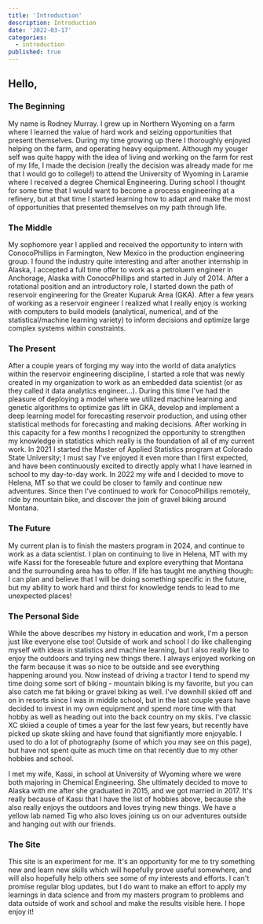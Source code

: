 ```yaml
---
title: 'Introduction'
description: Introduction
date: '2022-03-17'
categories:
  - introduction
published: true
---
```


## Hello,

### The Beginning

My name is Rodney Murray. I grew up in Northern Wyoming on a farm where I learned the value of hard work and seizing opportunities that present themselves. During my time growing up there I thoroughly enjoyed helping on the farm, and operating heavy equipment. Although my youger self was quite happy with the idea of living and working on the farm for rest of my life, I made the decision (really the decision was already made for me that I would go to college!) to attend the University of Wyoming in Laramie where I received a degree Chemical Engineering. During school I thought for some time that I would want to become a process engineering at a refinery, but at that time I started learning how to adapt and make the most of opportunities that presented themselves on my path through life.

### The Middle

My sophomore year I applied and received the opportunity to intern with ConocoPhillips in Farmington, New Mexico in the production engineering group. I found the industry quite interesting and after another internship in Alaska, I accepted a full time offer to work as a petroluem engineer in Anchorage, Alaska with ConocoPhillips and started in July of 2014. After a rotational position and an introductory role, I started down the path of reservoir engineering for the Greater Kuparuk Area (GKA). After a few years of working as a reservoir engineer I realized what I really enjoy is working with computers to build models (analytical, numerical, and of the statistical/machine learning variety) to inform decisions and optimize large complex systems within constraints.

### The Present

After a couple years of forging my way into the world of data analytics within the reservoir engineering discipline, I started a role that was newly created in my organization to work as an embedded data scientist (or as they called it data analytics engineer...). During this time I've had the pleasure of deploying a model where we utilized machine learning and genetic algorithms to optimize gas lift in GKA, develop and implement a deep learning model for forecasting reservoir production, and using other statistical methods for forecasting and making decisions. After working in this capacity for a few months I recognized the opportunity to strengthen my knowledge in statistics which really is the foundation of all of my current work. In 2021 I started the Master of Applied Statistics program at Colorado State University; I must say I've enjoyed it even more than I first expected, and have been continuously excited to directly apply what I have learned in school to my day-to-day work. In 2022 my wife and I decided to move to Helena, MT so that we could be closer to family and continue new adventures. Since then I've continued to work for ConocoPhillips remotely, ride by mountain bike, and discover the join of gravel biking around Montana.

### The Future

My current plan is to finish the masters program in 2024, and continue to work as a data scientist. I plan on continuing to live in Helena, MT with my wife Kassi for the foreseable future and explore everything that Montana and the surrounding area has to offer. If life has taught me anything though: I can plan and believe that I will be doing something specific in the future, but my ability to work hard and thirst for knowledge tends to lead to me unexpected places!

### The Personal Side

While the above describes my history in education and work, I'm a person just like everyone else too! Outside of work and school I do like challenging myself with ideas in statistics and machine learning, but I also really like to enjoy the outdoors and trying new things there. I always enjoyed working on the farm because it was so nice to be outside and see everything happening around you. Now instead of driving a tractor I tend to spend my time doing some sort of biking - mountain biking is my favorite, but you can also catch me fat biking or gravel biking as well. I've downhill skiied off and on in resorts since I was in middle school, but in the last couple years have decided to invest in my own equipment and spend more time with that hobby as well as heading out into the back country on my skiis. I've classic XC skiied a couple of times a year for the last few years, but recently have picked up skate skiing and have found that signifiantly more enjoyable. I used to do a lot of photography (some of which you may see on this page), but have not spent quite as much time on that recently due to my other hobbies and school.

I met my wife, Kassi, in school at University of Wyoming where we were both majoring in Chemical Engineering. She ultimately decided to move to Alaska with me after she graduated in 2015, and we got married in 2017. It's really because of Kassi that I have the list of hobbies above, because she also really enjoys the outdoors and loves trying new things. We have a yellow lab named Tig who also loves joining us on our adventures outside and hanging out with our friends.

### The Site

This site is an experiment for me. It's an opportunity for me to try something new and learn new skills which will hopefully prove useful somewhere, and will also hopefully help others see some of my interests and efforts. I can't promise regular blog updates, but I do want to make an effort to apply my learnings in data science and from my masters program to problems and data outside of work and school and make the results visible here. I hope enjoy it!
